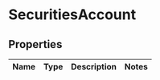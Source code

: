 # SecuritiesAccount

## Properties
Name | Type | Description | Notes
------------ | ------------- | ------------- | -------------
